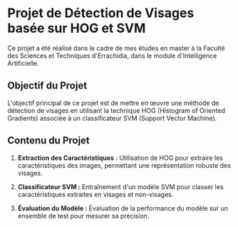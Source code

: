  # Projet de Détection de Visages basée sur HOG et SVM

Ce projet a été réalisé dans le cadre de mes études en master à la Faculté des Sciences et Techniques d'Errachidia, dans le module d'Intelligence Artificielle.

## Objectif du Projet

L'objectif principal de ce projet est de mettre en œuvre une méthode de détection de visages en utilisant la technique HOG (Histogram of Oriented Gradients) associée à un classificateur SVM (Support Vector Machine).

## Contenu du Projet

1. **Extraction des Caractéristiques :** Utilisation de HOG pour extraire les caractéristiques des images, permettant une représentation robuste des visages.
   
2. **Classificateur SVM :** Entraînement d'un modèle SVM pour classer les caractéristiques extraites en visages et non-visages.

3. **Évaluation du Modèle :** Évaluation de la performance du modèle sur un ensemble de test pour mesurer sa précision.
